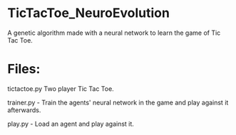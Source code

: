 # TicTacToe_NeuroEvolution
A genetic algorithm made with a neural network to learn the game of Tic Tac Toe.

# Files:
tictactoe.py
Two player Tic Tac Toe.

trainer.py - 
Train the agents' neural network in the game and play against it afterwards.

play.py - 
Load an agent and play against it.